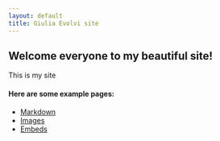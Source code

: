 ```yaml
---
layout: default
title: Giulia Evolvi site
---
```


## Welcome everyone to my beautiful site!

This is my site 

#### Here are some example pages:

- [Markdown](02-markdown-examples)
- [Images](03-images-examples)
- [Embeds](04-embeds-examples)

